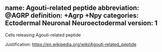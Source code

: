 name: Agouti-related peptide 
abbreviation: @AGRP 
definition: +Agrp +Npy 
categories: Ectodermal Neuronal Neuroectodermal version: 1
---

Cells releasing Agouti-related peptide

Justification: 
https://en.wikipedia.org/wiki/Agouti-related_peptide
